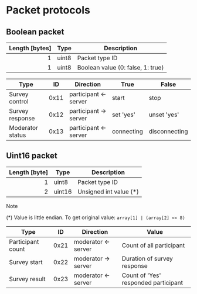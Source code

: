 # Packet protocols

## Boolean packet

| Length [bytes] | Type  | Description                       |
| -------------: | ----- | --------------------------------- |
|              1 | uint8 | Packet type ID                    |
|              1 | uint8 | Boolean value (0: false, 1: true) |

| Type             | ID   | Direction             | True       | False         |
| ---------------- | ---- | --------------------- | ---------- | ------------- |
| Survey control   | 0x11 | participant <- server | start      | stop          |
| Survey response  | 0x12 | participant -> server | set 'yes'  | unset 'yes'   |
| Moderator status | 0x13 | participant <- server | connecting | disconnecting |

## Uint16 packet

| Length [byte] | Type   | Description             |
| ------------: | ------ | ----------------------- |
|             1 | uint8  | Packet type ID          |
|             2 | uint16 | Unsigned int value (\*) |

> [!NOTE]
>
> (\*) Value is little endian. To get original value: `array[1] | (array[2] << 8)`

| Type              | ID   | Direction           | Value                                |
| ----------------- | ---- | ------------------- | ------------------------------------ |
| Participant count | 0x21 | moderator <- server | Count of all participant             |
| Survey start      | 0x22 | moderator -> server | Duration of survey response          |
| Survey result     | 0x23 | moderator <- server | Count of 'Yes' responded participant |
